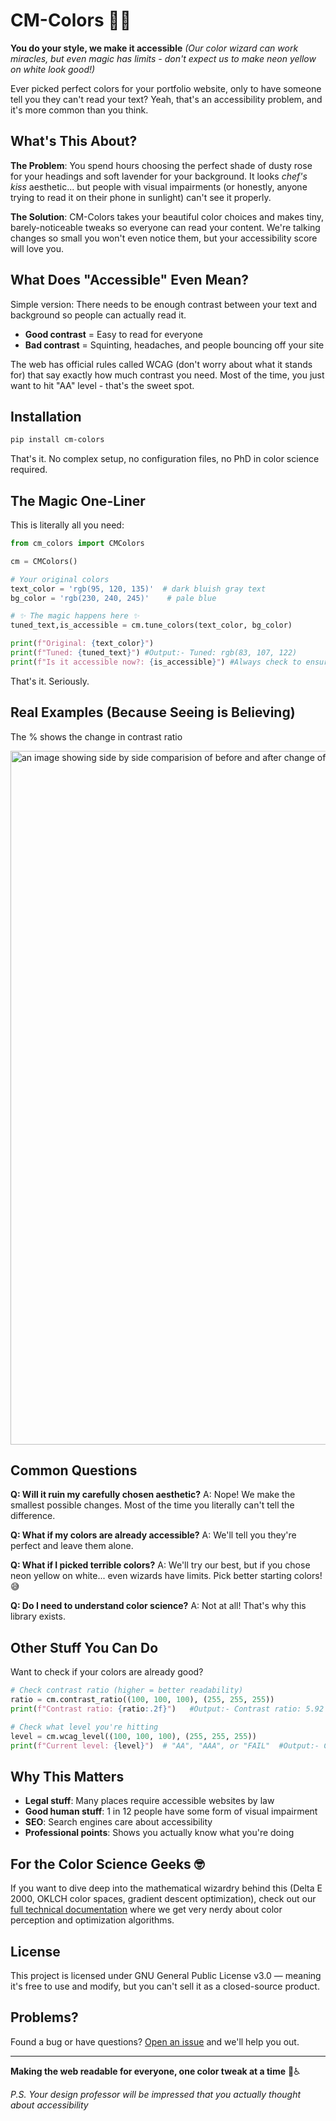 # CM-Colors 🎨✨

**You do your style, we make it accessible**
_(Our color wizard can work miracles, but even magic has limits - don't expect us to make neon yellow on white look good!)_

Ever picked perfect colors for your portfolio website, only to have someone tell you they can't read your text? Yeah, that's an accessibility problem, and it's more common than you think.
 
## What's This About?

**The Problem**: You spend hours choosing the perfect shade of dusty rose for your headings and soft lavender for your background. It looks _chef's kiss_ aesthetic... but people with visual impairments (or honestly, anyone trying to read it on their phone in sunlight) can't see it properly.

**The Solution**: CM-Colors takes your beautiful color choices and makes tiny, barely-noticeable tweaks so everyone can read your content. We're talking changes so small you won't even notice them, but your accessibility score will love you.

## What Does "Accessible" Even Mean?

Simple version: There needs to be enough contrast between your text and background so people can actually read it.

- **Good contrast** = Easy to read for everyone
- **Bad contrast** = Squinting, headaches, and people bouncing off your site

The web has official rules called WCAG (don't worry about what it stands for) that say exactly how much contrast you need. Most of the time, you just want to hit "AA" level - that's the sweet spot.

## Installation

```bash
pip install cm-colors
```

That's it. No complex setup, no configuration files, no PhD in color science required.

## The Magic One-Liner

This is literally all you need:

```python
from cm_colors import CMColors

cm = CMColors()

# Your original colors
text_color = 'rgb(95, 120, 135)'  # dark bluish gray text
bg_color = 'rgb(230, 240, 245)'    # pale blue

# ✨ The magic happens here ✨
tuned_text,is_accessible = cm.tune_colors(text_color, bg_color)

print(f"Original: {text_color}")
print(f"Tuned: {tuned_text}") #Output:- Tuned: rgb(83, 107, 122)
print(f"Is it accessible now?: {is_accessible}") #Always check to ensure it is true
```

That's it. Seriously.

## Real Examples (Because Seeing is Believing)

The % shows the change in contrast ratio

<img width="1189" height="1110" alt="an image showing side by side comparision of before and after change of colors" src="https://github.com/user-attachments/assets/4ce92c65-cd27-4bae-8756-bbbe9bf70a91"  />

<!--```python
# Example 1: Your aesthetic dusty rose
original = (199, 72, 59)    # Pretty dusty rose
fixed, _, level,_,_ = cm.tune_colors(original, (255, 255, 255))
print(f"Dusty rose {original} → {fixed} (now {level} compliant!)")

# Example 2: That trendy muted blue
original = (40, 117, 219)   # Trendy blue
fixed, _, level = cm.tune_colors(original, (240, 240, 240))
print(f"Trendy blue {original} → {fixed} (still looks trendy, now readable!)")
```-->

## Common Questions

**Q: Will it ruin my carefully chosen aesthetic?**
A: Nope! We make the smallest possible changes. Most of the time you literally can't tell the difference.

**Q: What if my colors are already accessible?**
A: We'll tell you they're perfect and leave them alone.

**Q: What if I picked terrible colors?**
A: We'll try our best, but if you chose neon yellow on white... even wizards have limits. Pick better starting colors! 😅

**Q: Do I need to understand color science?**
A: Not at all! That's why this library exists.

## Other Stuff You Can Do

Want to check if your colors are already good?

```python
# Check contrast ratio (higher = better readability)
ratio = cm.contrast_ratio((100, 100, 100), (255, 255, 255))
print(f"Contrast ratio: {ratio:.2f}")   #Output:- Contrast ratio: 5.92

# Check what level you're hitting
level = cm.wcag_level((100, 100, 100), (255, 255, 255))
print(f"Current level: {level}")  # "AA", "AAA", or "FAIL"  #Output:- Current level: AA
```

## Why This Matters

- **Legal stuff**: Many places require accessible websites by law
- **Good human stuff**: 1 in 12 people have some form of visual impairment
- **SEO**: Search engines care about accessibility
- **Professional points**: Shows you actually know what you're doing

## For the Color Science Geeks 🤓

If you want to dive deep into the mathematical wizardry behind this (Delta E 2000, OKLCH color spaces, gradient descent optimization), check out our [full technical documentation](https://github.com/comfort-mode-toolkit/cm-colors/blob/main/Technical%20README.md) where we get very nerdy about color perception and optimization algorithms.

## License

This project is licensed under GNU General Public License v3.0 — meaning it's free to use and modify, but you can't sell it as a closed-source product.

## Problems?

Found a bug or have questions? [Open an issue](https://github.com/comfort-mode-toolkit/cm-colors/issues) and we'll help you out.

---

**Making the web readable for everyone, one color tweak at a time** 🌈♿

_P.S. Your design professor will be impressed that you actually thought about accessibility_
